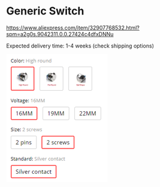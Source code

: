 # Generic Switch

https://www.aliexpress.com/item/32907768532.html?spm=a2g0s.9042311.0.0.27424c4dfxDNNu

Expected delivery time: 1-4 weeks (check shipping options)

![](./option.png "Option to choose")

